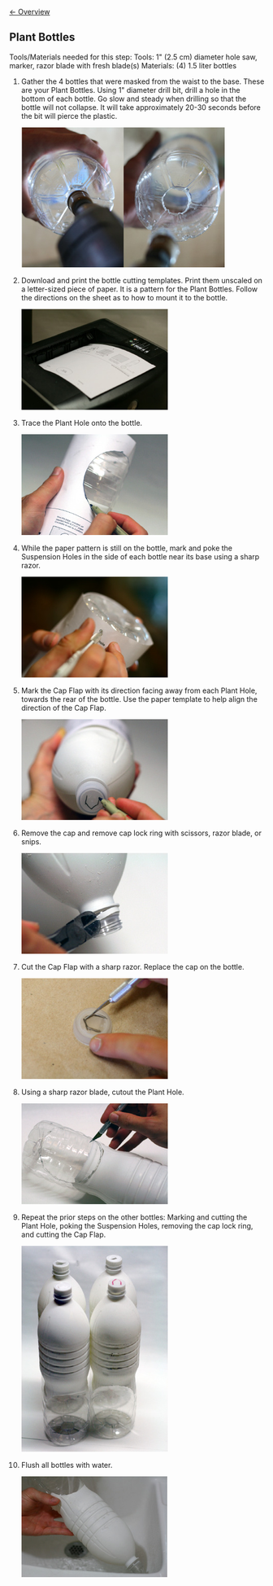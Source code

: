 [&larr; Overview](index.md)

## Plant Bottles

Tools/Materials needed for this step:
Tools: 1" (2.5 cm) diameter hole saw, marker, razor blade with fresh blade(s)
Materials: (4) 1.5 liter bottles

1. Gather the 4 bottles that were masked from the waist to the base. These are your Plant Bottles. Using 1" diameter drill bit, drill a hole in the bottom of each bottle. Go slow and steady when drilling so that the bottle will not collapse. It will take approximately 20-30 seconds before the bit will pierce the plastic.

    ![](images/2_0.jpg)

2. Download and print the bottle cutting templates. Print them unscaled on a letter-sized piece of paper. It is a pattern for the Plant Bottles. Follow the directions on the sheet as to how to mount it to the bottle.

    ![](images/2_1.jpg)

3. Trace the Plant Hole onto the bottle.

    ![](images/2_2.jpg)

4. While the paper pattern is still on the bottle, mark and poke the Suspension Holes in the side of each bottle near its base using a sharp razor.

    ![](images/2_3.jpg)

5. Mark the Cap Flap with its direction facing away from each Plant Hole, towards the rear of the bottle. Use the paper template to help align the direction of the Cap Flap.

    ![](images/2_4.jpg)

6. Remove the cap and remove cap lock ring with scissors, razor blade, or snips.

    ![](images/2_5.jpg)

7. Cut the Cap Flap with a sharp razor. Replace the cap on the bottle.

    ![](images/2_6.jpg)

8. Using a sharp razor blade, cutout the Plant Hole.

    ![](images/2_7.jpg)

9. Repeat the prior steps on the other bottles: Marking and cutting the Plant Hole, poking the Suspension Holes, removing the cap lock ring, and cutting the Cap Flap.

    ![](images/2_8.jpg)

10. Flush all bottles with water.

    ![](images/2_9.jpg)
